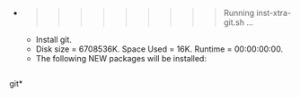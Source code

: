 * >>>>>>>>> Running inst-xtra-git.sh ...
  * Install git.
  * Disk size = 6708536K. Space Used = 16K. Runtime = 00:00:00:00.
  * The following NEW packages will be installed:
  ```bash
git*
  ```
